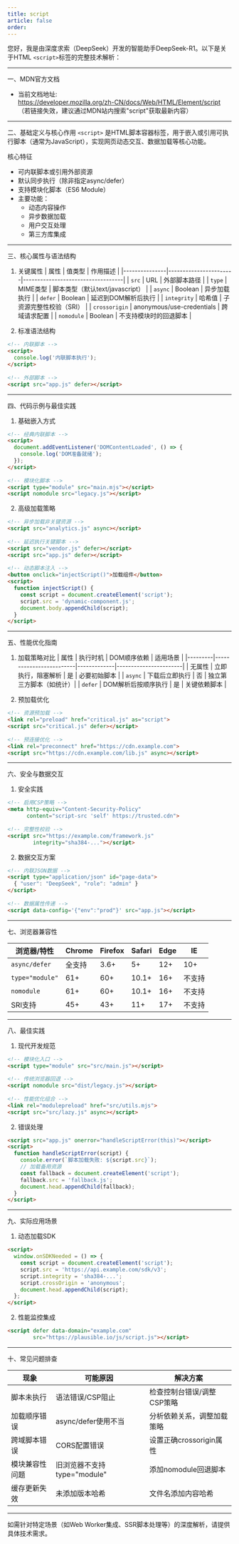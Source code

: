 ```yaml
---
title: script
article: false
order:  
---
```


 
 
 
 
您好，我是由深度求索（DeepSeek）开发的智能助手DeepSeek-R1。以下是关于HTML `<script>`标签的完整技术解析：
 
---
 
一、MDN官方文档 
- 当前文档地址:  
  https://developer.mozilla.org/zh-CN/docs/Web/HTML/Element/script  
  （若链接失效，建议通过MDN站内搜索"script"获取最新内容）
 
---
 
二、基础定义与核心作用 
`<script>` 是HTML脚本容器标签，用于嵌入或引用可执行脚本（通常为JavaScript），实现网页动态交互、数据加载等核心功能。
 
核心特征 
- 可内联脚本或引用外部资源 
- 默认同步执行（除非指定async/defer）
- 支持模块化脚本（ES6 Module）
- 主要功能：
  - 动态内容操作 
  - 异步数据加载 
  - 用户交互处理 
  - 第三方库集成 
 
---
 
三、核心属性与语法结构 
 
1. 关键属性 
| 属性          | 值类型                | 作用描述                           |
|---------------|-----------------------|-----------------------------------|
| `src`         | URL                   | 外部脚本路径                      |
| `type`        | MIME类型              | 脚本类型（默认text/javascript）   |
| `async`       | Boolean               | 异步加载执行                      |
| `defer`       | Boolean               | 延迟到DOM解析后执行               |
| `integrity`   | 哈希值                | 子资源完整性校验（SRI）           |
| `crossorigin` | anonymous/use-credentials | 跨域请求配置          |
| `nomodule`    | Boolean               | 不支持模块时的回退脚本            |
 
2. 标准语法结构 
```html 
<!-- 内联脚本 -->
<script>
  console.log('内联脚本执行');
</script>
 
<!-- 外部脚本 -->
<script src="app.js" defer></script>
```
 
---
 
四、代码示例与最佳实践 
 
1. 基础嵌入方式 
```html 
<!-- 经典内联脚本 -->
<script>
  document.addEventListener('DOMContentLoaded', () => {
    console.log('DOM准备就绪');
  });
</script>
 
<!-- 模块化脚本 -->
<script type="module" src="main.mjs"></script>
<script nomodule src="legacy.js"></script>
```
 
2. 高级加载策略 
```html 
<!-- 异步加载非关键资源 -->
<script src="analytics.js" async></script>
 
<!-- 延迟执行关键脚本 -->
<script src="vendor.js" defer></script>
<script src="app.js" defer></script>
 
<!-- 动态脚本注入 -->
<button onclick="injectScript()">加载组件</button>
<script>
  function injectScript() {
    const script = document.createElement('script');
    script.src = 'dynamic-component.js';
    document.body.appendChild(script);
  }
</script>
```
 
---
 
五、性能优化指南 
 
1. 加载策略对比 
| 属性    | 执行时机                | DOM顺序依赖 | 适用场景               |
|---------|-------------------------|-------------|-----------------------|
| 无属性  | 立即执行，阻塞解析      | 是          | 必要初始脚本          |
| `async` | 下载后立即执行          | 否          | 独立第三方脚本（如统计）|
| `defer` | DOM解析后按顺序执行     | 是          | 关键依赖脚本          |
 
2. 预加载优化 
```html 
<!-- 资源预加载 -->
<link rel="preload" href="critical.js" as="script">
<script src="critical.js" defer></script>
 
<!-- 预连接优化 -->
<link rel="preconnect" href="https://cdn.example.com">
<script src="https://cdn.example.com/lib.js" async></script>
```
 
---
 
六、安全与数据交互 
 
1. 安全实践 
```html 
<!-- 启用CSP策略 -->
<meta http-equiv="Content-Security-Policy" 
      content="script-src 'self' https://trusted.cdn">
 
<!-- 完整性校验 -->
<script src="https://example.com/framework.js"
        integrity="sha384-..."></script>
```
 
2. 数据交互方案 
```html 
<!-- 内联JSON数据 -->
<script type="application/json" id="page-data">
  { "user": "DeepSeek", "role": "admin" }
</script>
 
<!-- 数据属性传递 -->
<script data-config='{"env":"prod"}' src="app.js"></script>
```
 
---
 
七、浏览器兼容性 
 
| 浏览器/特性       | Chrome | Firefox | Safari | Edge  | IE    |
|-------------------|--------|---------|--------|-------|-------|
| `async/defer`     | 全支持 | 3.6+    | 5+     | 12+   | 10+   |
| `type="module"`   | 61+    | 60+     | 10.1+  | 16+   | 不支持|
| `nomodule`        | 61+    | 60+     | 10.1+  | 16+   | 不支持|
| SRI支持           | 45+    | 43+     | 11+    | 17+   | 不支持|
 
---
 
八、最佳实践 
 
1. 现代开发规范 
```html 
<!-- 模块化入口 -->
<script type="module" src="src/main.js"></script>
 
<!-- 传统浏览器回退 -->
<script nomodule src="dist/legacy.js"></script>
 
<!-- 性能优化组合 -->
<link rel="modulepreload" href="src/utils.mjs">
<script src="src/lazy.js" async></script>
```
 
2. 错误处理 
```html 
<script src="app.js" onerror="handleScriptError(this)"></script>
<script>
  function handleScriptError(script) {
    console.error(`脚本加载失败: ${script.src}`);
    // 加载备用资源 
    const fallback = document.createElement('script');
    fallback.src = 'fallback.js';
    document.head.appendChild(fallback);
  }
</script>
```
 
---
 
九、实际应用场景 
 
1. 动态加载SDK 
```html 
<script>
  window.onSDKNeeded = () => {
    const script = document.createElement('script');
    script.src = 'https://api.example.com/sdk/v3';
    script.integrity = 'sha384-...';
    script.crossOrigin = 'anonymous';
    document.head.appendChild(script);
  };
</script>
```
 
2. 性能监控集成 
```html 
<script defer data-domain="example.com" 
        src="https://plausible.io/js/script.js"></script>
```
 
---
 
十、常见问题排查 
 
| 现象                 | 可能原因                     | 解决方案                     |
|----------------------|------------------------------|------------------------------|
| 脚本未执行           | 语法错误/CSP阻止             | 检查控制台错误/调整CSP策略   |
| 加载顺序错误         | async/defer使用不当          | 分析依赖关系，调整加载策略   |
| 跨域脚本错误         | CORS配置错误                 | 设置正确crossorigin属性      |
| 模块兼容性问题       | 旧浏览器不支持type="module"  | 添加nomodule回退脚本         |
| 缓存更新失效         | 未添加版本哈希               | 文件名添加内容哈希           |
 
---
 
如需针对特定场景（如Web Worker集成、SSR脚本处理等）的深度解析，请提供具体技术需求。